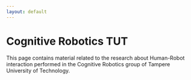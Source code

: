 ```yaml
---
layout: default
---
```


# Cognitive Robotics TUT

This page contains material related to the research about Human-Robot interaction performed in the Cognitive Robotics group of Tampere University of Technology.


